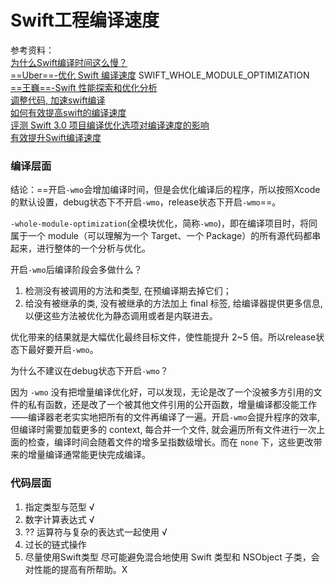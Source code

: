 # Swift工程编译速度

参考资料：  
[为什么Swift编译时间这么慢？](https://gxnotes.com/article/54102.html)  
[==Uber==-优化 Swift 编译速度](https://kemchenj.github.io/2017/04/30/2017-04-30/) SWIFT_WHOLE_MODULE_OPTIMIZATION  
[==王巍==-Swift 性能探索和优化分析](https://onevcat.com/2016/02/swift-performance/)  
[调整代码, 加速swift编译](http://www.jianshu.com/p/9825749efa8b)  
[如何有效提高swift的编译速度](http://www.jianshu.com/p/ea5c1ad0c26d)  
[评测 Swift 3.0 项目编译优化选项对编译速度的影响](https://imtx.me/archives/2106.html)  
[有效提升Swift编译速度
](http://hyyy.me/2016/12/01/SwfitCompileTimeSpeedingUp/)  


### 编译层面
结论：==开启`-wmo`会增加编译时间，但是会优化编译后的程序，所以按照Xcode的默认设置，debug状态下不开启`-wmo`，release状态下开启`-wmo`==。  


`-whole-module-optimization`(全模块优化，简称`-wmo`)，即在编译项目时，将同属于一个 module（可以理解为一个 Target、一个 Package）的所有源代码都串起来，进行整体的一个分析与优化。  

开启`-wmo`后编译阶段会多做什么？  

1. 检测没有被调用的方法和类型, 在预编译期去掉它们；  
2. 给没有被继承的类, 没有被继承的方法加上 final 标签, 给编译器提供更多信息, 以便这些方法被优化为静态调用或者是内联进去。  

优化带来的结果就是大幅优化最终目标文件，使性能提升 2~5 倍。所以release状态下最好要开启`-wmo`。  

为什么不建议在debug状态下开启`-wmo`？  

因为 `-wmo` 没有把增量编译优化好，可以发现，无论是改了一个没被多方引用的文件的私有函数，还是改了一个被其他文件引用的公开函数，增量编译都没能工作——编译器老老实实地把所有的文件再编译了一遍。开启`-wmo`会提升程序的效率, 但编译时需要加载更多的 context, 每合并一个文件, 就会遍历所有文件进行一次上面的检查，编译时间会随着文件的增多呈指数级增长。而在 `none` 下，这些更改带来的增量编译通常能更快完成编译。


### 代码层面

1. 指定类型与范型 √
2. 数字计算表达式 √
3. ?? 运算符与复杂的表达式一起使用  √
4. 过长的链式操作 
5. 尽量使用Swift类型 尽可能避免混合地使用 Swift 类型和 NSObject 子类，会对性能的提高有所帮助。X



